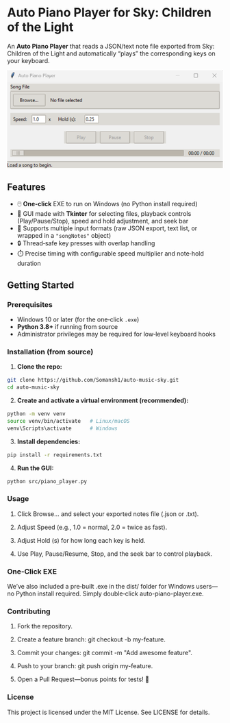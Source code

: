 # Auto Piano Player for Sky: Children of the Light

An **Auto Piano Player** that reads a JSON/text note file exported from Sky: Children of the Light and automatically “plays” the corresponding keys on your keyboard.

![screenshot of GUI](src/gui.png)

## Features

- 🖱️ **One‑click** EXE to run on Windows (no Python install required)  
- 🎹 GUI made with **Tkinter** for selecting files, playback controls (Play/Pause/Stop), speed and hold adjustment, and seek bar  
- 🔀 Supports multiple input formats (raw JSON export, text list, or wrapped in a `"songNotes"` object)  
- 🔒 Thread‑safe key presses with overlap handling  
- ⏱️ Precise timing with configurable speed multiplier and note‑hold duration  

## Getting Started

### Prerequisites

- Windows 10 or later (for the one‑click `.exe`)  
- **Python 3.8+** if running from source  
- Administrator privileges may be required for low‑level keyboard hooks

### Installation (from source)

1. **Clone the repo:**

```bash
git clone https://github.com/Somansh1/auto-music-sky.git
cd auto-music-sky
```
   
2. **Create and activate a virtual environment (recommended):**

```bash
python -m venv venv
source venv/bin/activate   # Linux/macOS
venv\Scripts\activate      # Windows
```

3. **Install dependencies:**

```bash
pip install -r requirements.txt
```

4. **Run the GUI:**

```bash
python src/piano_player.py
```

### Usage

1. Click Browse... and select your exported notes file (.json or .txt).

2. Adjust Speed (e.g., 1.0 = normal, 2.0 = twice as fast).

3. Adjust Hold (s) for how long each key is held.

4. Use Play, Pause/Resume, Stop, and the seek bar to control playback.

### One‑Click EXE

We’ve also included a pre‑built .exe in the dist/ folder for Windows users—no Python install required. Simply double‑click auto-piano-player.exe.

### Contributing

1. Fork the repository.

2. Create a feature branch: git checkout -b my-feature.

3. Commit your changes: git commit -m "Add awesome feature".

4. Push to your branch: git push origin my-feature.

5. Open a Pull Request—bonus points for tests! 🧪

### License
This project is licensed under the MIT License. See LICENSE for details.
